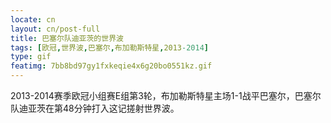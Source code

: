 ```yaml
---
locate: cn
layout: cn/post-full
title: 巴塞尔队迪亚茨的世界波
tags: [欧冠,世界波,巴塞尔,布加勒斯特星,2013-2014]
type: gif
featimg: 7bb8bd97gy1fxkeqie4x6g20bo0551kz.gif
---
```


2013-2014赛季欧冠小组赛E组第3轮，布加勒斯特星主场1-1战平巴塞尔，巴塞尔队迪亚茨在第48分钟打入这记搓射世界波。